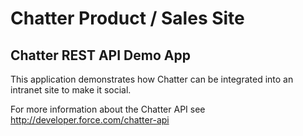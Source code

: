 # Chatter Product / Sales Site
## Chatter REST API Demo App

This application demonstrates how Chatter can be integrated into an intranet site to make it social.

For more information about the Chatter API see http://developer.force.com/chatter-api


 
